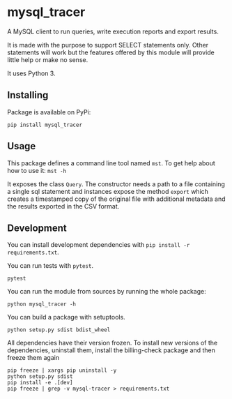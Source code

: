# mysql_tracer
A MySQL client to run queries, write execution reports and export results.

It is made with the purpose to support SELECT statements only.
Other statements will work but the features offered by this module will provide little help or make no sense.

It uses Python 3.

## Installing

Package is available on PyPi:

    pip install mysql_tracer

## Usage

This package defines a command line tool named `mst`.
To get help about how to use it: `mst -h`

It exposes the class `Query`. The constructor needs a path to a file containing a single sql statement and instances 
expose the method `export` which creates a timestamped copy of the original file with additional metadata and
the results exported in the CSV format.

## Development

You can install development dependencies with `pip install -r requirements.txt`.

You can run tests with `pytest`.

    pytest

You can run the module from sources by running the whole package:

    python mysql_tracer -h

You can build a package with setuptools.

    python setup.py sdist bdist_wheel

All dependencies have their version frozen.
To install new versions of the dependencies, uninstall them, install the billing-check package and then freeze them again

    pip freeze | xargs pip uninstall -y
    python setup.py sdist
    pip install -e .[dev]
    pip freeze | grep -v mysql-tracer > requirements.txt

